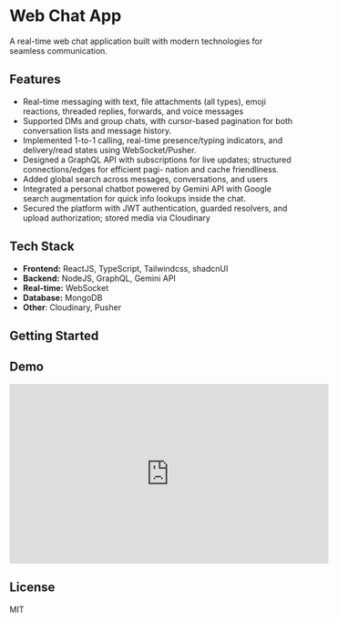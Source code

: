 # Web Chat App

A real-time web chat application built with modern technologies for seamless communication.

## Features
- Real-time messaging with text, file attachments (all types), emoji reactions, threaded replies, forwards, and voice messages
- Supported DMs and group chats, with cursor-based pagination for both conversation lists and message history.
- Implemented 1-to-1 calling, real-time presence/typing indicators, and delivery/read states using WebSocket/Pusher.
- Designed a GraphQL API with subscriptions for live updates; structured connections/edges for efficient pagi-
nation and cache friendliness.
- Added global search across messages, conversations, and users
- Integrated a personal chatbot powered by Gemini API with Google search augmentation for quick info lookups
inside the chat.
- Secured the platform with JWT authentication, guarded resolvers, and upload authorization; stored media via
Cloudinary

## Tech Stack

- **Frontend:** ReactJS, TypeScript, Tailwindcss, shadcnUI
- **Backend:** NodeJS, GraphQL, Gemini API
- **Real-time:** WebSocket
- **Database:** MongoDB
- **Other**: Cloudinary, Pusher

## Getting Started

## Demo

<iframe width="560" height="315"
  src="https://www.youtube.com/watch?v=hq_9L81bXUs"
  frameborder="0"
  allow="accelerometer; autoplay; clipboard-write; encrypted-media; gyroscope; picture-in-picture"
  allowfullscreen>
</iframe>

## License

MIT
